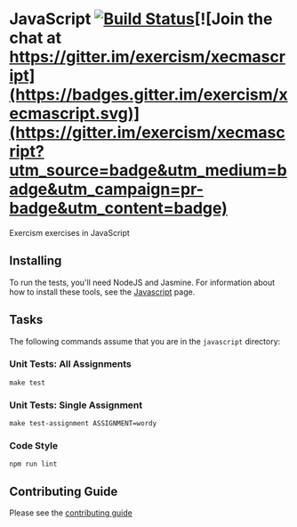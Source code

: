 # JavaScript [![Build Status](https://travis-ci.org/exercism/javascript.svg?branch=master)](https://travis-ci.org/exercism/javascript)[![Join the chat at https://gitter.im/exercism/xecmascript](https://badges.gitter.im/exercism/xecmascript.svg)](https://gitter.im/exercism/xecmascript?utm_source=badge&utm_medium=badge&utm_campaign=pr-badge&utm_content=badge)

Exercism exercises in JavaScript

## Installing

To run the tests, you'll need NodeJS and Jasmine. For information about how to install these tools, see the [Javascript](http://exercism.io/languages/javascript/about) page.

## Tasks

The following commands assume that you are in the `javascript` directory:

### Unit Tests: All Assignments

    make test

### Unit Tests: Single Assignment

    make test-assignment ASSIGNMENT=wordy

### Code Style

    npm run lint

## Contributing Guide

Please see the [contributing guide](https://github.com/exercism/x-api/blob/master/CONTRIBUTING.md#the-exercise-data)

